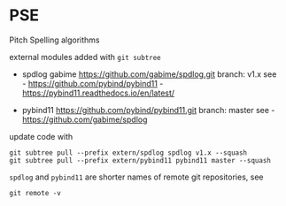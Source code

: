 # PSE 
Pitch Spelling algorithms

external modules
added with `git subtree`

 
- spdlog   gabime
  https://github.com/gabime/spdlog.git
  branch: v1.x
  see   
        - https://github.com/pybind/pybind11
        - https://pybind11.readthedocs.io/en/latest/    
 
- pybind11 
  https://github.com/pybind/pybind11.git
  branch: master
  see
        - https://github.com/gabime/spdlog    
  

update code with

```shell
git subtree pull --prefix extern/spdlog spdlog v1.x --squash
git subtree pull --prefix extern/pybind11 pybind11 master --squash
```

`spdlog` and `pybind11` are shorter names of remote git repositories, see
```shell
git remote -v
```


